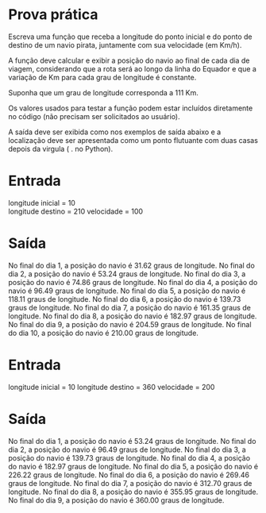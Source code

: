 # Prova prática
Escreva uma função que receba a longitude do ponto inicial e do ponto de destino de um navio pirata, juntamente com sua velocidade (em Km/h). 

A função deve calcular e exibir a posição do navio ao final de cada dia de viagem, considerando que a rota será ao longo da linha do Equador e que a variação de Km para cada grau de longitude é constante. 

Suponha que um grau de longitude corresponda a 111 Km.

Os valores usados para testar a função podem estar incluídos diretamente no código (não precisam ser solicitados ao usuário).

A saída deve ser exibida como nos exemplos de saída abaixo e a localização deve ser apresentada como um ponto flutuante com duas casas depois da virgula ( . no Python).

# Entrada	
longitude inicial = 10    
longitude destino = 210
velocidade = 100
# Saída
No final do dia 1, a posição do navio é 31.62 graus de longitude.
No final do dia 2, a posição do navio é 53.24 graus de longitude.
No final do dia 3, a posição do navio é 74.86 graus de longitude.
No final do dia 4, a posição do navio é 96.49 graus de longitude.
No final do dia 5, a posição do navio é 118.11 graus de longitude.
No final do dia 6, a posição do navio é 139.73 graus de longitude.
No final do dia 7, a posição do navio é 161.35 graus de longitude.
No final do dia 8, a posição do navio é 182.97 graus de longitude.
No final do dia 9, a posição do navio é 204.59 graus de longitude.
No final do dia 10, a posição do navio é 210.00 graus de longitude.
# Entrada
longitude inicial = 10
longitude destino = 360
velocidade = 200
# Saída
No final do dia 1, a posição do navio é 53.24 graus de longitude.
No final do dia 2, a posição do navio é 96.49 graus de longitude.
No final do dia 3, a posição do navio é 139.73 graus de longitude.
No final do dia 4, a posição do navio é 182.97 graus de longitude.
No final do dia 5, a posição do navio é 226.22 graus de longitude.
No final do dia 6, a posição do navio é 269.46 graus de longitude.
No final do dia 7, a posição do navio é 312.70 graus de longitude.
No final do dia 8, a posição do navio é 355.95 graus de longitude.
No final do dia 9, a posição do navio é 360.00 graus de longitude.

